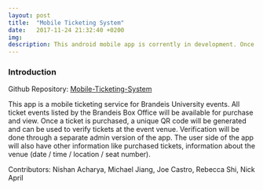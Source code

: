 ```yaml
---
layout: post
title:  "Mobile Ticketing System"
date:   2017-11-24 21:32:40 +0200
img:
description: This android mobile app is corrently in development. Once completed, it will function as the official mobile ticketing system for Brandeis University. 
---
```


### Introduction

Github Repository: [Mobile-Ticketing-System](https://github.com/nishanacharya/Brandeis-Ticketing-System)

This app is a mobile ticketing service for Brandeis University events. All ticket events listed by the Brandeis Box Office will be available for purchase and view. Once a ticket is purchased, a unique QR code will be generated and can be used to verify tickets at the event venue. Verification will be done through a separate admin version of the app. The user side of the app will also have other information like purchased tickets, information about the venue (date / time / location / seat number).

Contributors: Nishan Acharya, Michael Jiang, Joe Castro, Rebecca Shi, Nick April
